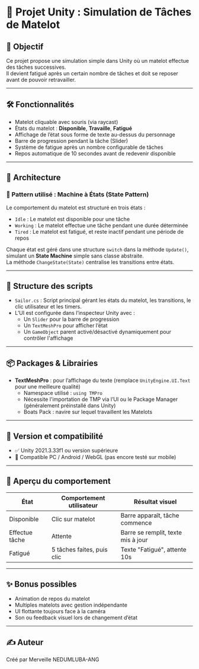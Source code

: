 
# 🧭 Projet Unity : Simulation de Tâches de Matelot

## 🎯 Objectif

Ce projet propose une simulation simple dans Unity où un matelot effectue des tâches successives.  
Il devient fatigué après un certain nombre de tâches et doit se reposer avant de pouvoir retravailler.

---

## 🛠️ Fonctionnalités

- Matelot cliquable avec souris (via raycast)
- États du matelot : **Disponible**, **Travaille**, **Fatigué**
- Affichage de l’état sous forme de texte au-dessus du personnage
- Barre de progression pendant la tâche (Slider)
- Système de fatigue après un nombre configurable de tâches
- Repos automatique de 10 secondes avant de redevenir disponible

---

## 🧱 Architecture

### 🎲 Pattern utilisé : **Machine à États (State Pattern)**

Le comportement du matelot est structuré en trois états :
- `Idle` : Le matelot est disponible pour une tâche
- `Working` : Le matelot effectue une tâche pendant une durée déterminée
- `Tired` : Le matelot est fatigué, et reste inactif pendant une période de repos

Chaque état est géré dans une structure `switch` dans la méthode `Update()`, simulant un **State Machine** simple sans classe abstraite.  
La méthode `ChangeState(State)` centralise les transitions entre états.

---

## 🧩 Structure des scripts

- `Sailor.cs` : Script principal gérant les états du matelot, les transitions, le clic utilisateur et les timers.
- L’UI est configurée dans l’inspecteur Unity avec :
  - Un `Slider` pour la barre de progression
  - Un `TextMeshPro` pour afficher l’état
  - Un `GameObject` parent activé/désactivé dynamiquement pour contrôler l'affichage

---

## 📦 Packages & Librairies

- **TextMeshPro** : pour l’affichage du texte (remplace `UnityEngine.UI.Text` pour une meilleure qualité)
  - Namespace utilisé : `using TMPro`
  - Nécessite l'importation de TMP via l’UI ou le Package Manager (généralement préinstallé dans Unity)
  - Boats Pack : navire sur lequel travaillent les Matelots

---

## 📂 Version et compatibilité

- ✅ Unity 2021.3.33f1 ou version supérieure
- 📱 Compatible PC / Android / WebGL (pas encore testé sur mobile)

---

## 📸 Aperçu du comportement

| État          | Comportement utilisateur     | Résultat visuel                   |
|---------------|------------------------------|------------------------------------|
| Disponible    | Clic sur matelot             | Barre apparaît, tâche commence     |
| Effectue tâche| Attente                      | Barre se remplit, texte mis à jour |
| Fatigué       | 5 tâches faites, puis clic   | Texte "Fatigué", attente 10s       |

---

## ✨ Bonus possibles

- Animation de repos du matelot
- Multiples matelots avec gestion indépendante
- UI flottante toujours face à la caméra
- Son ou feedback visuel lors de changement d’état

---

## ✍️ Auteur

Créé par Merveille NEDUMLUBA-ANG
